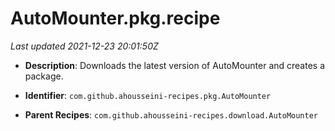 # AutoMounter.pkg.recipe

_Last updated 2021-12-23 20:01:50Z_

- **Description**: Downloads the latest version of AutoMounter and creates a package.

- **Identifier**: `com.github.ahousseini-recipes.pkg.AutoMounter`

- **Parent Recipes**: `com.github.ahousseini-recipes.download.AutoMounter`
